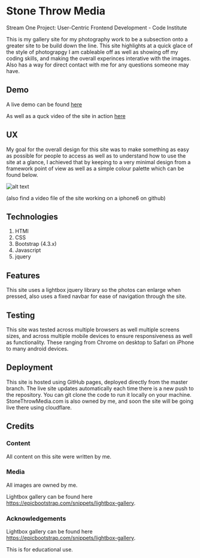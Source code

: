# Stone Throw Media 
Stream One Project: User-Centric Frontend Development - Code Institute

This is my gallery site for my photography work to be a subsection onto a greater site to be build down the line.
This site highlights at a quick glace of the style of photograpgy I am cableable off as well as showing off my coding skills, 
and making the overall experinces interative with the images. Also has a way for direct contact with me for any questions someone may have.

## Demo 

A live demo can be found [here](https://synnott3.github.io/MileStone_StoneThrowMedia/#home)

As well as a quck video of the site in action [here](https://drive.google.com/drive/folders/1VCMQki7iqdOvyh65STf--BwJdrrFUrHy?usp=sharing)

## UX

My goal for the overall design for this site was to make something as easy as possible for people to access as well as to understand how to use the site at a glance, 
I achieved that by keeping to a very minimal design from a framework point of view as well as a simple colour palette which can be found below.

![alt text](https://raw.githubusercontent.com/Synnott3/MileStone_StoneThrowMedia/master/demo/colourscheme.PNG)


(also find a video file of the site working on a iphone6 on github)

## Technologies

1. HTMl
2. CSS
3. Bootstrap (4.3.x)
4. Javascript
5. jquery

## Features

This site uses a lightbox jquery library so the photos can enlarge when pressed, also uses a fixed navbar for ease of navigation through the site.

## Testing

This site was tested across multiple browsers as well multiple screens sizes, and across multiple mobile devices to ensure responsiveness as well as functionality.
These ranging from Chrome on desktop to Safari on iPhone to many android devices.

## Deployment 

This site is hosted using GitHub pages, deployed directly from the master branch. The live site updates automatically each time there is a new push to the repository. You can git clone the code to run it locally on your machine.
StoneThrowMedia.com is also owned by me, and soon the site will be going live there using cloudflare.

## Credits

### Content

All content on this site were written by me.

### Media

All images are owned by me. 

Lightbox gallery can be found here https://epicbootstrap.com/snippets/lightbox-gallery.

### Acknowledgements

Lightbox gallery can be found here https://epicbootstrap.com/snippets/lightbox-gallery.

This is for educational use.

